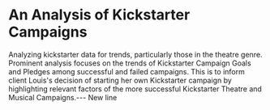 # An Analysis of Kickstarter Campaigns
Analyzing kickstarter data for trends, particularly those in the theatre genre. 
Prominent analysis focuses on the trends of Kickstarter Campaign Goals and Pledges among successful and failed campaigns. 
This is to inform client Louis's decision of starting her own Kickstarter campaign by highlighting relevant factors of the more successful Kickstarter Theatre and Musical Campaigns.--- 
New line
